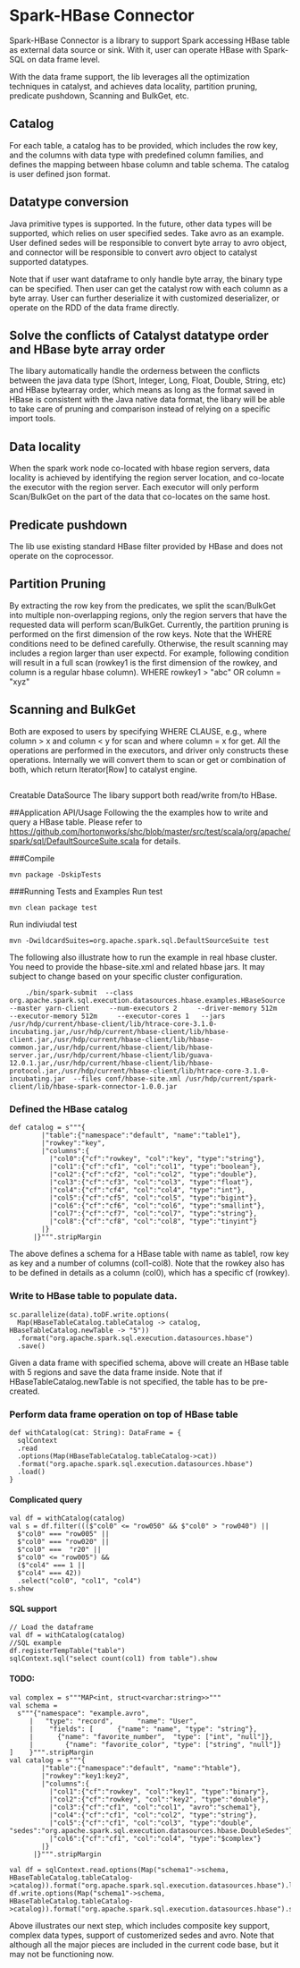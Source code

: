 # Spark-HBase Connector

Spark-HBase Connector is a library to support Spark accessing HBase table as external data source or sink. With it, user can operate HBase with Spark-SQL on data frame level. 

With the data frame support, the lib leverages all the optimization techniques in catalyst, and achieves data locality, partition pruning, predicate pushdown, Scanning and BulkGet, etc. 

## Catalog
For each table, a catalog has to be provided,  which includes the row key, and the columns with data type with predefined column families, and defines the mapping between hbase column and table schema. The catalog is user defined json format.

## Datatype conversion
Java primitive types is supported. In the future, other data types will be supported, which relies on user specified sedes. Take avro as an example. User defined sedes will be responsible to convert byte array to avro object, and connector will be responsible to convert avro object to catalyst supported datatypes. 

Note that if user want dataframe to only handle byte array, the binary type can be specified. Then user can get the catalyst row with each column as a byte array. User can further deserialize it with customized deserializer, or operate on the RDD of the data frame directly.

## Solve the conflicts of Catalyst datatype order and HBase byte array order
The libary automatically handle the orderness between the conflicts between the java data type (Short, Integer, Long, Float, Double, String, etc) and HBase bytearray order, which means as long as the format saved in HBase is consistent with the Java native data format, the libary will be able to take care of pruning and comparison instead of relying on a specific import tools.

## Data locality
When the spark work node co-located with hbase region servers, data locality is achieved by identifying the region server location, and co-locate the executor with the region server. Each executor will only perform Scan/BulkGet on the part of the data that co-locates on the same host. 

## Predicate pushdown
The lib use existing standard HBase filter provided by HBase and does not operate on the coprocessor. 

## Partition Pruning
By extracting the row key from the predicates, we split the scan/BulkGet into multiple non-overlapping regions, only the region servers that have the requested data will perform scan/BulkGet. Currently, the partition pruning is performed on the first dimension of the row keys. Note that the WHERE conditions need to be defined carefully. Otherwise, the result scanning may includes a region larger than user expectd. For example, following condition will result in a full scan (rowkey1 is the first dimension of the rowkey, and column is a regular hbase column).
         WHERE rowkey1 > "abc" OR column = "xyz"

## Scanning and BulkGet
Both are exposed to users by specifying WHERE CLAUSE, e.g., where column > x and column < y for scan and where column = x for get. All the operations are performed in the executors, and driver only constructs these operations. Internally we will convert them to scan or get or combination of both, which return Iterator[Row] to catalyst engine. 

## 
Creatable DataSource  The libary support both read/write from/to HBase.

##Application API/Usage
Following the the examples how to write and query a HBase table. Please refer to https://github.com/hortonworks/shc/blob/master/src/test/scala/org/apache/spark/sql/DefaultSourceSuite.scala for details.

###Compile

    mvn package -DskipTests

###Running Tests and Examples
Run test

    mvn clean package test

Run indiviudal test

    mvn -DwildcardSuites=org.apache.spark.sql.DefaultSourceSuite test

The following also illustrate how to run the example in real hbase cluster. You need to provide the hbase-site.xml and related hbase jars. It may subject to change based on your specific cluster configuration.

        ./bin/spark-submit  --class org.apache.spark.sql.execution.datasources.hbase.examples.HBaseSource --master yarn-client     --num-executors 2     --driver-memory 512m     --executor-memory 512m     --executor-cores 1   --jars  /usr/hdp/current/hbase-client/lib/htrace-core-3.1.0-incubating.jar,/usr/hdp/current/hbase-client/lib/hbase-client.jar,/usr/hdp/current/hbase-client/lib/hbase-common.jar,/usr/hdp/current/hbase-client/lib/hbase-server.jar,/usr/hdp/current/hbase-client/lib/guava-12.0.1.jar,/usr/hdp/current/hbase-client/lib/hbase-protocol.jar,/usr/hdp/current/hbase-client/lib/htrace-core-3.1.0-incubating.jar  --files conf/hbase-site.xml /usr/hdp/current/spark-client/lib/hbase-spark-connector-1.0.0.jar


### Defined the HBase catalog

    def catalog = s"""{
            |"table":{"namespace":"default", "name":"table1"},
            |"rowkey":"key",
            |"columns":{
              |"col0":{"cf":"rowkey", "col":"key", "type":"string"},
              |"col1":{"cf":"cf1", "col":"col1", "type":"boolean"},
              |"col2":{"cf":"cf2", "col":"col2", "type":"double"},
              |"col3":{"cf":"cf3", "col":"col3", "type":"float"},
              |"col4":{"cf":"cf4", "col":"col4", "type":"int"},
              |"col5":{"cf":"cf5", "col":"col5", "type":"bigint"},
              |"col6":{"cf":"cf6", "col":"col6", "type":"smallint"},
              |"col7":{"cf":"cf7", "col":"col7", "type":"string"},
              |"col8":{"cf":"cf8", "col":"col8", "type":"tinyint"}
            |}
          |}""".stripMargin
         
The above defines a schema for a HBase table with name as table1, row key as key and a number of columns (col1-col8). Note that the rowkey also has to be defined in details as a column (col0), which has a specific cf (rowkey).

### Write to HBase table to populate data.

    sc.parallelize(data).toDF.write.options(
      Map(HBaseTableCatalog.tableCatalog -> catalog, HBaseTableCatalog.newTable -> "5"))
      .format("org.apache.spark.sql.execution.datasources.hbase")
      .save()
      
Given a data frame with specified schema, above will create an HBase table with 5 regions and save the data frame inside. Note that if HBaseTableCatalog.newTable is not specified, the table has to be pre-created.

### Perform data frame operation on top of HBase table

    def withCatalog(cat: String): DataFrame = {
      sqlContext
      .read
      .options(Map(HBaseTableCatalog.tableCatalog->cat))
      .format("org.apache.spark.sql.execution.datasources.hbase")
      .load()
    }
  
#### Complicated query

    val df = withCatalog(catalog)
    val s = df.filter((($"col0" <= "row050" && $"col0" > "row040") ||
      $"col0" === "row005" ||
      $"col0" === "row020" ||
      $"col0" ===  "r20" ||
      $"col0" <= "row005") &&
      ($"col4" === 1 ||
      $"col4" === 42))
      .select("col0", "col1", "col4")
    s.show
    
#### SQL support

    // Load the dataframe
    val df = withCatalog(catalog)
    //SQL example
    df.registerTempTable("table")
    sqlContext.sql("select count(col1) from table").show
    
#### TODO:

    val complex = s"""MAP<int, struct<varchar:string>>"""
    val schema =
      s"""{"namespace": "example.avro",
         |   "type": "record",      "name": "User",
         |    "fields": [      {"name": "name", "type": "string"},
         |      {"name": "favorite_number",  "type": ["int", "null"]},
         |        {"name": "favorite_color", "type": ["string", "null"]}      ]    }""".stripMargin
    val catalog = s"""{
            |"table":{"namespace":"default", "name":"htable"},
            |"rowkey":"key1:key2",
            |"columns":{
              |"col1":{"cf":"rowkey", "col":"key1", "type":"binary"},
              |"col2":{"cf":"rowkey", "col":"key2", "type":"double"},
              |"col3":{"cf":"cf1", "col":"col1", "avro":"schema1"},
              |"col4":{"cf":"cf1", "col":"col2", "type":"string"},
              |"col5":{"cf":"cf1", "col":"col3", "type":"double",        "sedes":"org.apache.spark.sql.execution.datasources.hbase.DoubleSedes"},
              |"col6":{"cf":"cf1", "col":"col4", "type":"$complex"}
            |}
          |}""".stripMargin
       
    val df = sqlContext.read.options(Map("schema1"->schema, HBaseTableCatalog.tableCatalog->catalog)).format("org.apache.spark.sql.execution.datasources.hbase").load()
    df.write.options(Map("schema1"->schema, HBaseTableCatalog.tableCatalog->catalog)).format("org.apache.spark.sql.execution.datasources.hbase").save()
          

Above illustrates our next step, which includes composite key support, complex data types, support of customerized sedes and avro. Note that although all the major pieces are included in the current code base, but it may not be functioning now.

